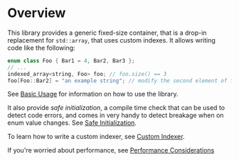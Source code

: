 <!--
Copyright 2022 Julien Blanc
Distributed under the Boost Software License, Version 1.0.
https://www.boost.org/LICENSE_1_0.txt
-->

# Overview

This library provides a generic fixed-size container, that is a drop-in
replacement for `std::array`, that uses custom indexes. It allows writing
code like the following:
```cpp
enum class Foo { Bar1 = 4, Bar2, Bar3 };
// ...
indexed_array<string, Foo> foo; // foo.size() == 3
foo[Foo::Bar2] = "an example string"; // modify the second element of foo
```

See [Basic Usage](basicusage.md) for information on how to use the library.

It also provide *safe initialization*, a compile time check that can be used
to detect code errors, and comes in very handy to detect breakage when on enum
value changes. See [Safe Initialization](safeinitialization.md).

To learn how to write a custom indexer, see [Custom Indexer](customindexer.md).

If you're worried about performance, see [Performance Considerations](performance.md)
